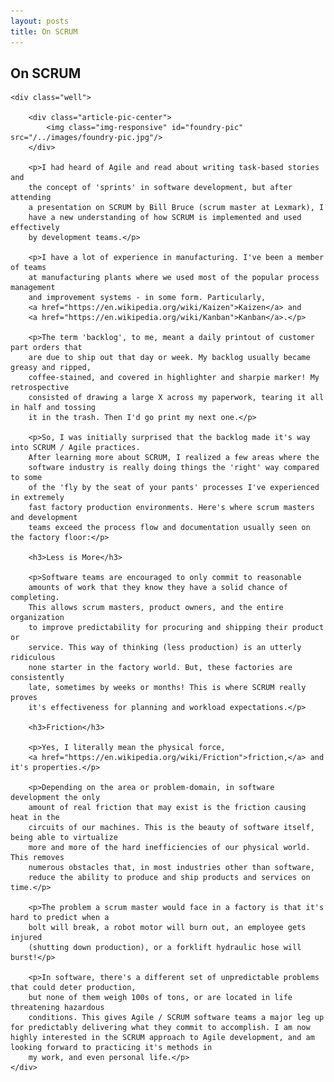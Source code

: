 ```yaml
---
layout: posts
title: On SCRUM
---
```


<article class="home-article">
    <h1>On SCRUM</h1>

    <div class="well">

        <div class="article-pic-center">
            <img class="img-responsive" id="foundry-pic" src="/../images/foundry-pic.jpg"/>
        </div>

        <p>I had heard of Agile and read about writing task-based stories and
        the concept of 'sprints' in software development, but after attending
        a presentation on SCRUM by Bill Bruce (scrum master at Lexmark), I
        have a new understanding of how SCRUM is implemented and used effectively
        by development teams.</p>

        <p>I have a lot of experience in manufacturing. I've been a member of teams 
        at manufacturing plants where we used most of the popular process management 
        and improvement systems - in some form. Particularly, 
        <a href="https://en.wikipedia.org/wiki/Kaizen">Kaizen</a> and 
        <a href="https://en.wikipedia.org/wiki/Kanban">Kanban</a>.</p>

        <p>The term 'backlog', to me, meant a daily printout of customer part orders that
        are due to ship out that day or week. My backlog usually became greasy and ripped, 
        coffee-stained, and covered in highlighter and sharpie marker! My retrospective 
        consisted of drawing a large X across my paperwork, tearing it all in half and tossing
        it in the trash. Then I'd go print my next one.</p>

        <p>So, I was initially surprised that the backlog made it's way into SCRUM / Agile practices.
        After learning more about SCRUM, I realized a few areas where the
        software industry is really doing things the 'right' way compared to some
        of the 'fly by the seat of your pants' processes I've experienced in extremely
        fast factory production environments. Here's where scrum masters and development
        teams exceed the process flow and documentation usually seen on the factory floor:</p>

        <h3>Less is More</h3>
        
        <p>Software teams are encouraged to only commit to reasonable
        amounts of work that they know they have a solid chance of completing.
        This allows scrum masters, product owners, and the entire organization 
        to improve predictability for procuring and shipping their product or 
        service. This way of thinking (less production) is an utterly ridiculous
        none starter in the factory world. But, these factories are consistently
        late, sometimes by weeks or months! This is where SCRUM really proves 
        it's effectiveness for planning and workload expectations.</p>

        <h3>Friction</h3>

        <p>Yes, I literally mean the physical force, 
        <a href="https://en.wikipedia.org/wiki/Friction">friction,</a> and it's properties.</p>

        <p>Depending on the area or problem-domain, in software development the only
        amount of real friction that may exist is the friction causing heat in the
        circuits of our machines. This is the beauty of software itself, being able to virtualize
        more and more of the hard inefficiencies of our physical world. This removes
        numerous obstacles that, in most industries other than software, 
        reduce the ability to produce and ship products and services on time.</p>

        <p>The problem a scrum master would face in a factory is that it's hard to predict when a
        bolt will break, a robot motor will burn out, an employee gets injured 
        (shutting down production), or a forklift hydraulic hose will burst!</p>

        <p>In software, there's a different set of unpredictable problems that could deter production,
        but none of them weigh 100s of tons, or are located in life threatening hazardous
        conditions. This gives Agile / SCRUM software teams a major leg up for predictably delivering what they commit to accomplish. I am now highly interested in the SCRUM approach to Agile development, and am looking forward to practicing it's methods in
        my work, and even personal life.</p>
    </div>

</article>
